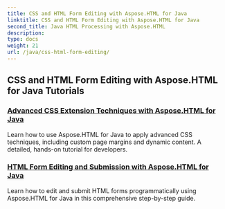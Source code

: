 ```yaml
---
title: CSS and HTML Form Editing with Aspose.HTML for Java
linktitle: CSS and HTML Form Editing with Aspose.HTML for Java
second_title: Java HTML Processing with Aspose.HTML
description: 
type: docs
weight: 21
url: /java/css-html-form-editing/
---
```


## CSS and HTML Form Editing with Aspose.HTML for Java Tutorials
### [Advanced CSS Extension Techniques with Aspose.HTML for Java](./advanced-css-extension/)
Learn how to use Aspose.HTML for Java to apply advanced CSS techniques, including custom page margins and dynamic content. A detailed, hands-on tutorial for developers.
### [HTML Form Editing and Submission with Aspose.HTML for Java](./html-form-editing/)
Learn how to edit and submit HTML forms programmatically using Aspose.HTML for Java in this comprehensive step-by-step guide.